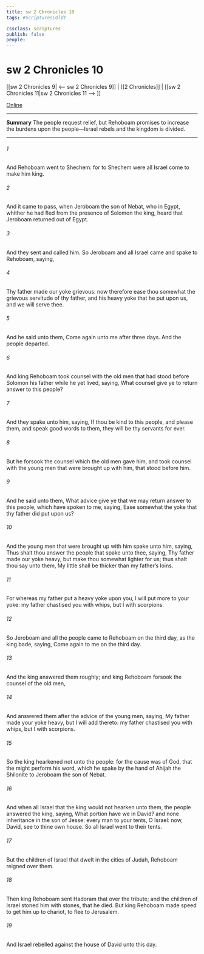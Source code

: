 ```yaml
---
title: sw 2 Chronicles 10
tags: #Scriptures\OldT

cssclass: scriptures
publish: false
people:
---
```


# sw 2 Chronicles 10
[[sw 2 Chronicles 9| <-- sw 2 Chronicles 9]] | [[2 Chronicles]] | [[sw 2 Chronicles 11|sw 2 Chronicles 11 --> ]]

[Online](https://churchofjesuschrist.org/study/scriptures/ot/2-chr/10?lang=eng)

---
__Summary__
The people request relief, but Rehoboam promises to increase the burdens upon the people—Israel rebels and the kingdom is divided.

---
###### 1 
And Rehoboam went to Shechem: for to Shechem were all Israel come to make him king.

###### 2 
And it came to pass, when Jeroboam the son of Nebat, who  in Egypt, whither he had fled from the presence of Solomon the king, heard  that Jeroboam returned out of Egypt.

###### 3 
And they sent and called him. So Jeroboam and all Israel came and spake to Rehoboam, saying,

###### 4 
Thy father made our yoke grievous: now therefore ease thou somewhat the grievous servitude of thy father, and his heavy yoke that he put upon us, and we will serve thee.

###### 5 
And he said unto them, Come again unto me after three days. And the people departed.

###### 6 
And king Rehoboam took counsel with the old men that had stood before Solomon his father while he yet lived, saying, What counsel give ye  to return answer to this people?

###### 7 
And they spake unto him, saying, If thou be kind to this people, and please them, and speak good words to them, they will be thy servants for ever.

###### 8 
But he forsook the counsel which the old men gave him, and took counsel with the young men that were brought up with him, that stood before him.

###### 9 
And he said unto them, What advice give ye that we may return answer to this people, which have spoken to me, saying, Ease somewhat the yoke that thy father did put upon us?

###### 10 
And the young men that were brought up with him spake unto him, saying, Thus shalt thou answer the people that spake unto thee, saying, Thy father made our yoke heavy, but make thou  somewhat lighter for us; thus shalt thou say unto them, My little  shall be thicker than my father’s loins.

###### 11 
For whereas my father put a heavy yoke upon you, I will put more to your yoke: my father chastised you with whips, but I  with scorpions.

###### 12 
So Jeroboam and all the people came to Rehoboam on the third day, as the king bade, saying, Come again to me on the third day.

###### 13 
And the king answered them roughly; and king Rehoboam forsook the counsel of the old men,

###### 14 
And answered them after the advice of the young men, saying, My father made your yoke heavy, but I will add thereto: my father chastised you with whips, but I  with scorpions.

###### 15 
So the king hearkened not unto the people: for the cause was of God, that the  might perform his word, which he spake by the hand of Ahijah the Shilonite to Jeroboam the son of Nebat.

###### 16 
And when all Israel  that the king would not hearken unto them, the people answered the king, saying, What portion have we in David? and  none inheritance in the son of Jesse: every man to your tents, O Israel:  now, David, see to thine own house. So all Israel went to their tents.

###### 17 
But  the children of Israel that dwelt in the cities of Judah, Rehoboam reigned over them.

###### 18 
Then king Rehoboam sent Hadoram that  over the tribute; and the children of Israel stoned him with stones, that he died. But king Rehoboam made speed to get him up to  chariot, to flee to Jerusalem.

###### 19 
And Israel rebelled against the house of David unto this day.


